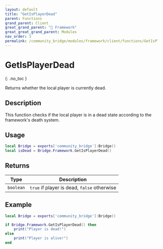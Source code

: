```yaml
---
layout: default
title: "GetIsPlayerDead"
parent: Functions
grand_parent: Client
great_grand_parent: "🧩 Framework"
great_great_grand_parent: Modules
nav_order: 3
permalink: /community_bridge/modules/framework/client/functions/GetIsPlayerDead/
---
```


# GetIsPlayerDead
{: .no_toc }

Returns whether the local player is currently dead.

## Description

This function checks if the local player is in a dead state according to the framework's death system.

## Usage

```lua
local Bridge = exports['community_bridge']:Bridge()
local isDead = Bridge.Framework.GetIsPlayerDead()
```

## Returns

| Type | Description |
|------|-------------|
| `boolean` | `true` if player is dead, `false` otherwise |

## Example

```lua
local Bridge = exports['community_bridge']:Bridge()

if Bridge.Framework.GetIsPlayerDead() then
    print("Player is dead!")
else
    print("Player is alive!")
end
```
